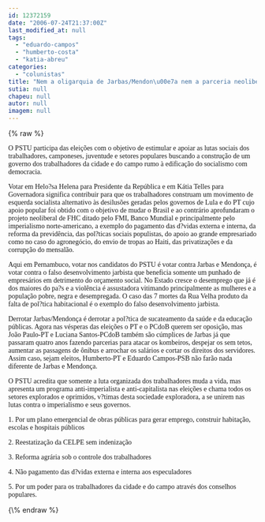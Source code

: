 ```yaml
---
id: 12372159
date: "2006-07-24T21:37:00Z"
last_modified_at: null
tags:
  - "eduardo-campos"
  - "humberto-costa"
  - "katia-abreu"
categories:
  - "colunistas"
title: "Nem a oligarquia de Jarbas/Mendon\u00e7a nem a parceria neoliberal de Humberto e Eduardo Campos (K\u00e1tia Telles)"
sutia: null
chapeu: null
autor: null
imagem: null
---
```

{\% raw %}
<p><P><FONT face=Verdana>O PSTU participa das eleições com o objetivo de estimular e apoiar as lutas sociais dos trabalhadores, camponeses, juventude e setores populares buscando a construção de um governo dos trabalhadores da cidade e do campo rumo à edificação do socialismo com democracia. </FONT></P></p>
<p><P><FONT face=Verdana>Votar em Helo?sa Helena para Presidente da República e em Kátia Telles para Governadora significa contribuir para que os trabalhadores construam um movimento de esquerda socialista alternativo às desilusões geradas pelos governos de Lula e do PT cujo apoio popular foi obtido com o objetivo de mudar o Brasil e ao contrário aprofundaram o projeto neoliberal de FHC ditado pelo FMI, Banco Mundial e principalmente pelo imperialismo norte-americano, a exemplo do pagamento das d?vidas externa e interna, da reforma da previdência, das pol?ticas sociais populistas, do apoio ao grande empresariado como no caso do agronegócio, do envio </FONT><FONT face=Verdana>de tropas ao Haiti, das privatizações e da corrupção do mensalão.</FONT></P></p>
<p><P><FONT face=Verdana>Aqui em Pernambuco, votar nos candidatos do PSTU é votar contra Jarbas e Mendonça, é votar contra o falso desenvolvimento jarbista que beneficia somente um punhado de empresários em detrimento do orçamento social. No Estado cresce o desemprego que já é dos maiores do pa?s e a violência é assustadora vitimando principalmente as mulheres e a população pobre, negra e desempregada. O caso das 7 mortes da Rua Velha produto da falta de pol?tica habitacional é o exemplo do falso desenvolvimento jarbista.</FONT></P></p>
<p><P><FONT face=Verdana>Derrotar Jarbas/Mendonça é derrotar a pol?tica de sucateamento da saúde e da educação públicas. Agora nas vésperas das eleições o PT e o PCdoB querem ser oposição, mas João Paulo-PT e Luciana Santos-PCdoB também são cúmplices de Jarbas já que passaram quatro anos fazendo parcerias para atacar os kombeiros, despejar os sem tetos, aumentar as passagens de ônibus e arrochar os salários e cortar os direitos dos servidores. Assim caso, sejam eleitos, Humberto-PT e Eduardo Campos-PSB não farão nada diferente de Jarbas e Mendonça.</FONT></P></p>
<p><P><FONT face=Verdana>O PSTU acredita que somente a luta organizada dos trabalhadores muda a vida, mas apresenta um programa anti-imperialista e anti-capitalista nas eleições e chama todos os setores explorados e oprimidos, v?timas desta sociedade exploradora, a se unirem nas lutas contra o imperialismo e seus governos.</FONT></P></p>
<p><P><FONT face=Verdana>1. Por um plano emergencial de obras públicas para gerar emprego, construir habitação, escolas e hospitais públicos</FONT></P></p>
<p><P><FONT face=Verdana>2. Reestatização da CELPE sem indenização</FONT></P></p>
<p><P><FONT face=Verdana>3. Reforma agrária sob o controle dos trabalhadores</FONT></P></p>
<p><P><FONT face=Verdana>4. Não pagamento das d?vidas externa e interna aos especuladores</FONT></P><FONT face=Verdana></p>
<p><P>5. Por um poder para os trabalhadores da cidade e do campo através dos conselhos populares.</P></FONT> </p>
{\% endraw %}